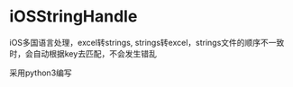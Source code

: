 # iOSStringHandle
iOS多国语言处理，excel转strings, strings转excel，strings文件的顺序不一致时，会自动根据key去匹配，不会发生错乱

采用python3编写
